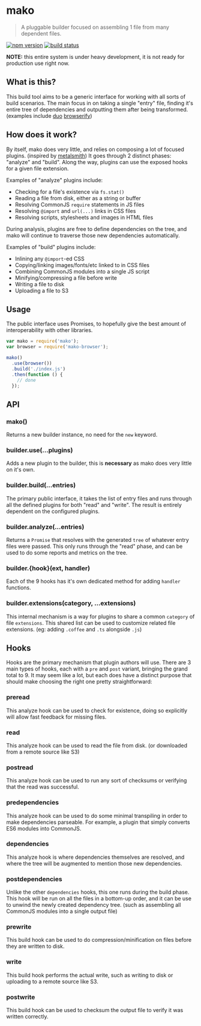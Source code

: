 # mako

> A pluggable builder focused on assembling 1 file from many dependent files.

[![npm version](https://img.shields.io/npm/v/mako.svg)](https://www.npmjs.com/package/mako)
[![build status](https://img.shields.io/travis/makojs/core.svg)](https://travis-ci.org/makojs/core)

**NOTE:** this entire system is under heavy development, it is not ready for production use right now.

## What is this?

This build tool aims to be a generic interface for working with all sorts of build scenarios. The main focus in on taking a single "entry" file, finding it's entire tree of dependencies and outputting them after being transformed. (examples include [duo](http://duojs.org/) [browserify](http://browserify.org/))

## How does it work?

By itself, mako does very little, and relies on composing a lot of focused plugins. (inspired by [metalsmith](http://www.metalsmith.io/)) It goes through 2 distinct phases: "analyze" and "build". Along the way, plugins can use the exposed hooks for a given file extension.

Examples of "analyze" plugins include:

 - Checking for a file's existence via `fs.stat()`
 - Reading a file from disk, either as a string or buffer
 - Resolving CommonJS `require` statements in JS files
 - Resolving `@import` and `url(...)` links in CSS files
 - Resolving scripts, stylesheets and images in HTML files

During analysis, plugins are free to define dependencies on the tree, and mako will continue to traverse those new dependencies automatically.

Examples of "build" plugins include:

 - Inlining any `@import`-ed CSS
 - Copying/linking images/fonts/etc linked to in CSS files
 - Combining CommonJS modules into a single JS script
 - Minifying/compressing a file before write
 - Writing a file to disk
 - Uploading a file to S3

## Usage

The public interface uses Promises, to hopefully give the best amount of interoperability with other libraries.

```js
var mako = require('mako');
var browser = require('mako-browser');

mako()
  .use(browser())
  .build('./index.js')
  .then(function () {
    // done
  });
```

## API

### mako()

Returns a new builder instance, no need for the `new` keyword.

### builder.use(...plugins)

Adds a new plugin to the builder, this is **necessary** as mako does very little on it's own.

### builder.build(...entries)

The primary public interface, it takes the list of entry files and runs through all the defined plugins for both "read" and "write". The result is entirely dependent on the configured plugins.

### builder.analyze(...entries)

Returns a `Promise` that resolves with the generated `tree` of whatever entry files were passed. This only runs through the "read" phase, and can be used to do some reports and metrics on the tree.

### builder.{hook}(ext, handler)

Each of the 9 hooks has it's own dedicated method for adding `handler` functions.

### builder.extensions(category, ...extensions)

This internal mechanism is a way for plugins to share a common `category` of file `extensions`. This shared list can be used to customize related file extensions. (eg: adding `.coffee` and `.ts` alongside `.js`)

## Hooks

Hooks are the primary mechanism that plugin authors will use. There are 3 main types of hooks, each with a `pre` and `post` variant, bringing the grand total to 9. It may seem like a lot, but each does have a distinct purpose that should make choosing the right one pretty straightforward:

### preread

This analyze hook can be used to check for existence, doing so explicitly will allow fast feedback for missing files.

### read

This analyze hook can be used to read the file from disk. (or downloaded from a remote source like S3)

### postread

This analyze hook can be used to run any sort of checksums or verifying that the read was successful.

### predependencies

This analyze hook can be used to do some minimal transpiling in order to make dependencies parseable. For example, a plugin that simply converts ES6 modules into CommonJS.

### dependencies

This analyze hook is where dependencies themselves are resolved, and where the tree will be augmented to mention those new dependencies.

### postdependencies

Unlike the other `dependencies` hooks, this one runs during the build phase. This hook will be run on all the files in a bottom-up order, and it can be use to unwind the newly created dependency tree. (such as assembling all CommonJS modules into a single output file)

### prewrite

This build hook can be used to do compression/minification on files before they are written to disk.

### write

This build hook performs the actual write, such as writing to disk or uploading to a remote source like S3.

### postwrite

This build hook can be used to checksum the output file to verify it was written correctly.
